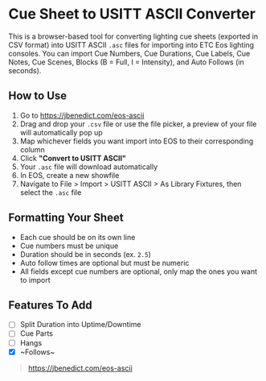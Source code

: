 # Cue Sheet to USITT ASCII Converter

This is a browser-based tool for converting lighting cue sheets (exported in CSV format) into USITT ASCII `.asc` files for importing into ETC Eos lighting consoles. You can import Cue Numbers, Cue Durations, Cue Labels, Cue Notes, Cue Scenes, Blocks (B = Full, I = Intensity), and Auto Follows (in seconds).

## How to Use

1. Go to https://jbenedict.com/eos-ascii
2. Drag and drop your `.csv` file or use the file picker, a preview of your file will automatically pop up
3. Map whichever fields you want import into EOS to their corresponding column
4. Click **"Convert to USITT ASCII"**
5. Your `.asc` file will download automatically
6. In EOS, create a new showfile
7. Navigate to File > Import > USITT ASCII > As Library Fixtures, then select the `.asc` file

## Formatting Your Sheet

- Each cue should be on its own line
- Cue numbers must be unique
- Duration should be in seconds (ex. `2.5`)
- Auto follow times are optional but must be numeric
- All fields except cue numbers are optional, only map the ones you want to import

## Features To Add

- [ ] Split Duration into Uptime/Downtime
- [ ] Cue Parts
- [ ] Hangs
- [x] ~Follows~

> https://jbenedict.com/eos-ascii
